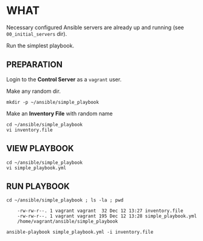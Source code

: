 # WHAT

Necessary configured Ansible servers are already up and running (see `00_initial_servers` dir).

Run the simplest playbook.

## PREPARATION

Login to the **Control Server** as a `vagrant` user.

Make any random dir.
```
mkdir -p ~/ansible/simple_playbook
```

Make an **Inventory File** with random name
```
cd ~/ansible/simple_playbook
vi inventory.file
```

## VIEW PLAYBOOK

```
cd ~/ansible/simple_playbook
vi simple_playbook.yml
```


## RUN PLAYBOOK

```
cd ~/ansible/simple_playbook ; ls -la ; pwd

    -rw-rw-r--. 1 vagrant vagrant  32 Dec 12 13:27 inventory.file
    -rw-rw-r--. 1 vagrant vagrant 195 Dec 12 13:28 simple_playbook.yml
    /home/vagrant/ansible/simple_playbook

ansible-playbook simple_playbook.yml -i inventory.file
```



